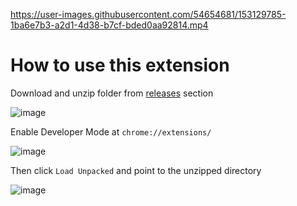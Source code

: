 https://user-images.githubusercontent.com/54654681/153129785-1ba6e7b3-a2d1-4d38-b7cf-bded0aa92814.mp4

# How to use this extension

Download and unzip folder from [releases](https://github.com/SanpuiRonak/Remember-Me-Animepahe/releases/tag/v1.0.0) section 

![image](https://user-images.githubusercontent.com/54654681/153129936-7bfbd196-28e0-4936-8098-45db7fb907a6.png)

Enable Developer Mode  at ```chrome://extensions/```

![image](https://user-images.githubusercontent.com/54654681/153041469-f9807565-1e7b-4701-9f34-6cc12c4cbeac.png)

Then click ```Load Unpacked``` and point to the unzipped directory

![image](https://user-images.githubusercontent.com/54654681/153041689-c5ac6c8a-7a38-48aa-8703-dbc5d8f9a19e.png)
